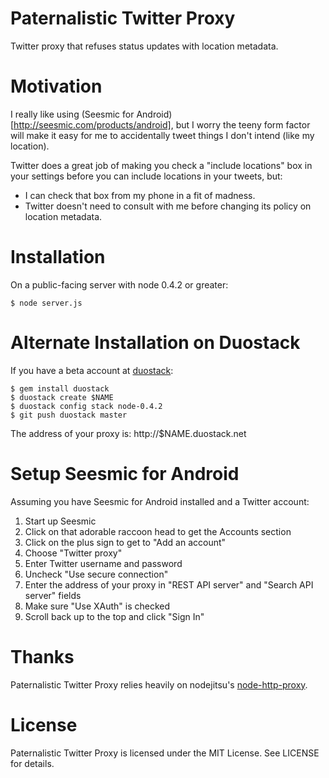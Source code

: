 Paternalistic Twitter Proxy
==

Twitter proxy that refuses status updates with location metadata.

Motivation
===

I really like using (Seesmic for Android)[http://seesmic.com/products/android], but I worry the teeny
form factor will make it easy for me to accidentally tweet things I don't intend
(like my location).

Twitter does a great job of making you check a "include locations" box in your
settings before you can include locations in your tweets, but:

* I can check that box from my phone in a fit of madness.
* Twitter doesn't need to consult with me before changing its policy on location metadata.

Installation
===

On a public-facing server with node 0.4.2 or greater:

    $ node server.js

Alternate Installation on Duostack
===

If you have a beta account at [duostack](http://www.duostack.com/):

    $ gem install duostack
    $ duostack create $NAME
    $ duostack config stack node-0.4.2
    $ git push duostack master

The address of your proxy is: http://$NAME.duostack.net

Setup Seesmic for Android
===

Assuming you have Seesmic for Android installed and a Twitter account:

1. Start up Seesmic
2. Click on that adorable raccoon head to get the Accounts section
3. Click on the plus sign to get to "Add an account"
4. Choose "Twitter proxy"
5. Enter Twitter username and password
6. Uncheck "Use secure connection"
7. Enter the address of your proxy in "REST API server" and "Search API server" fields
8. Make sure "Use XAuth" is checked
9. Scroll back up to the top and click "Sign In"

Thanks
===

Paternalistic Twitter Proxy relies heavily on nodejitsu's [node-http-proxy](https://github.com/nodejitsu/node-http-proxy).

License
===

Paternalistic Twitter Proxy is licensed under the MIT License. See LICENSE for details.
